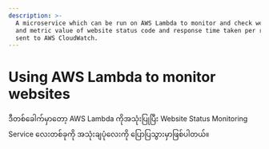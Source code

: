 ```yaml
---
description: >-
  A microservice which can be run on AWS Lambda to monitor and check websites
  and metric value of website status code and response time taken per request is
  sent to AWS CloudWatch.
---
```


# Using AWS Lambda to monitor websites

ဒီတစ်ခေါက်မှာတော့ AWS Lambda ကိုအသုံးပြုပြီး Website Status Monitoring Service လေးတစ်ခုကို အသုံးချပုံလေးကို  ပြောပြသွားမှာဖြစ်ပါတယ်။ 

